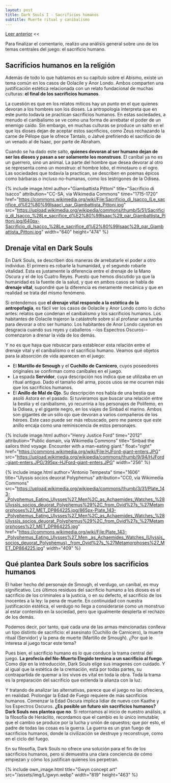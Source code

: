 ```yaml
---
layout: post
title: Dark Souls I - Sacrificios humanos
subtitle: Muerte ritual y canibalismo
---
```


[Leer anterior](6) <<

Para finalizar el comentario, realizo una análisis general sobre uno de los temas centrales del juego: el sacrificio humano.

## Sacrificios humanos en la religión

Además de todo lo que hablamos en su capítulo sobre el Abismo, existe un tema común en los casos de Oolacile y Anor Londo. Ambos comparten una justificación estética relacionada con un relato fundacional de muchas culturas: **el final de los sacrificios humanos**.

La cuestión es que en los relatos míticos hay un punto en el que quienes devoran a los hombres son los dioses. La antropología interpreta que en este punto todavía se practican sacrificios humanos. En estas sociedades, a menudo el canibalismo se ve como una forma de arrebatar el poder de un enemigo caído. Sin embargo, en muchas culturas se produce un salto en el que los dioses dejan de aceptar estos sacrificios, como Zeus rechazando la carne de Pélope que le ofrece Tántalo, o Jahvé prefiriendo el sacrificio de un venado al de Isaac, por parte de Abraham.

Cuando se ha dado este salto, **quienes devoran al ser humano dejan de ser los dioses y pasan a ser solamente los monstruos**. El caníbal ya no es un guerrero, sino un animal. La parte del hombre que desea devorar al otro se representa como un monstruo: el hombre lobo, el minotauro o el ogro. Las sociedades que todavía la practican, se describen en poemas épicos como bárbaras o incluso no-humanas, como los lestrigones de la Odisea.

{% include image.html author="Giambattista Pittoni" title="Sacrificio di Isacco" attribution="CC-SA, vía Wikimedia Commons" time="1715-1720" href="https://commons.wikimedia.org/wiki/File:Sacrificio_di_Isacco_(Le_sacrifice_d%E2%80%99Isaac)_par_Giambattista_Pittoni.jpg" src="https://upload.wikimedia.org/wikipedia/commons/thumb/5/51/Sacrificio_di_Isacco_%28Le_sacrifice_d%E2%80%99Isaac%29_par_Giambattista_Pittoni.jpg/640px-Sacrificio_di_Isacco_%28Le_sacrifice_d%E2%80%99Isaac%29_par_Giambattista_Pittoni.jpg" width="640" height="474" %}

## Drenaje vital en Dark Souls

En Dark Souls, se describen dos maneras de arrebatarle el poder a otro individuo. El primero es robarle la humanidad, y el segundo robarle vitalidad. Esta es justamente la diferencia entre el drenaje de la Mano Oscura y el de los Cuatro Reyes. Puesto que hemos discutido ya que la humanidad es la fuente de la salud, y que en ambos casos se habla de **drenaje vital**, supondré que la diferencia es meramente mecánica y que en realidad se trata del mismo fenómeno.

Si entendemos que **el drenaje vital responde a la estética de la antropofagia**, es fácil ver los casos de Oolacile y Anor Londo como lo dicho antes: relatos que condenan el canibalismo y los sacrificios humanos. Los habitantes de Oolacile trajeron la catástrofe sobre sí al profanar una tumba para devorar a otro ser humano. Los habitantes de Anor Londo cayeron en desgracia cuando sus reyes y caballeros --los Espectros Oscuros-- comenzaron a drenar la vida de los demás.

Y no es que haya que rebuscar para establecer esta relación entre el drenaje vital y el canibalismo o el sacrificio humano. Veamos qué objetos para la absorción de vida aparecen en el juego:

- El **Martillo de Smough** y el **Cuchillo de Carnicero**, cuyos poseedores originales se confirman como caníbales en el juego. 
- La espada **Servidor**, cuya descripción nos indica que se utilizaba en un ritual antiguo. Dado el tamaño del arma, pocos usos se me ocurren más que los sacrificios humanos.
- El **Anillo de Mal de Ojo**. Su descripción nos habla de una bestia que asoló Astora en el pasado. Si tuvieramos que buscar una relación entre la bestia y el canibalismo, yo recurriría a los personajes de Polifemo, en la Odisea, y el gigante negro, en los viajes de Sinbad el marino. Ambos son gigantes de un sólo ojo que devoran a varios compañeros de los héroes. Este caso puede ser más rebuscado, pero me parece que este anillo encaja como una reminiscencia de estos personajes. 

{% include image.html author="Henry Justice Ford" time="2012" attribution="Public domain, vía Wikimedia Commons" title="Sinbad the sailors third voyage. Encounter with a man-eating giant." float="right" href="https://commons.wikimedia.org/wiki/File:HJFord-giant-enters.JPG" src="https://upload.wikimedia.org/wikipedia/commons/thumb/9/94/HJFord-giant-enters.JPG/395px-HJFord-giant-enters.JPG" width="256" %}

{% include image.html author="Antonio Tempesta" time="1606" title="Ulyssis socios deuorat Polyphemus" attribution="CC0, vía Wikimedia Commons" src="https://upload.wikimedia.org/wikipedia/commons/thumb/3/31/Plate_143-_Polyphemus_Eating_Ulysses%27_Men%2C_as_Achaemides_Watches_%28Ulyssis_socios_deuorat_Polyphemus%29%2C_from_Ovid%27s_%27Metamorphoses%27_MET_DP864225.jpg/865px-Plate_143-_Polyphemus_Eating_Ulysses%27_Men%2C_as_Achaemides_Watches_%28Ulyssis_socios_deuorat_Polyphemus%29%2C_from_Ovid%27s_%27Metamorphoses%27_MET_DP864225.jpg" href="https://commons.wikimedia.org/wiki/File:Plate_143-_Polyphemus_Eating_Ulysses%27_Men,_as_Achaemides_Watches_(Ulyssis_socios_deuorat_Polyphemus),_from_Ovid%27s_%27Metamorphoses%27_MET_DP864225.jpg" width="409" %}

## Qué plantea Dark Souls sobre los sacrificios humanos

El haber hecho del personaje de Smough, el verdugo, un caníbal, es muy significativo. Los últimos residuos del sacrificio humano a los dioses es el sacrificio de los criminales a la justicia, o en su defecto, el sacrificio de los inocentes a la ley: la pena de muerte. En continuidad con nuestra justificación estética, el verdugo no llega a considerarse como un monstruo al estar contenido en la sociedad, pero que igualmente despierta el rechazo de los demás.

Podemos decir, por tanto, que cada una de las armas mencionadas conlleva un tipo distinto de sacrificio: el asesinato (Cuchillo de Carnicero), la muerte ritual (Servidor) y la pena de muerte (Martillo de Smough). ¿Por qué le interesa al juego tocar este tema?

Pues bien, el sacrificio humano es lo que conduce la trama central del juego. **La profecía del No-Muerto Elegido termina a un sacrificio al fuego**. Como dije en la introducción, Dark Souls elige sus imagenes con cuidado. Y al igual que la estética de la cremación, está por todas partes, su contrapartida de quemar a los vivos es vital en toda la obra. Toda la trama es la preparación del sacrificio que extienda la alianza con la luz.

Y tratando de analizar las alternativas, parece que el juego no las ofreciera, en realidad. Prolongar la Edad de Fuego requiere de más sacrificios humanos. Comenzar la Edad Oscura implica lidiar de nuevo con Kaathe y los Espectros Oscuros. **¿Es posible un futuro sin sacrificios humanos? Dark Souls nos plantea que no**. Si retornamos al inicio de nuestro análisis, a la filosofía de Heráclito, recordamos que el cambio es lo único inmutable; que el cambio se produce por la lucha y unión de opuestos; que por esto, el padre de todas las cosas es la guerra. La guerra es un gran fuego de sacrificios humanos, donde la civilización se destruye y reconstruye, como en el ciclo del fuego.

En su filosofía, Dark Souls no ofrece una solución para el fin de los sacrificios humanos, pero sí demuestra una clara conciencia de cómo empiezan y cómo los justifican quienes los perpetran.

{% include own_image.html title="Gwyn concept art" src="/assets/img/L/gwyn.webp" width="819" height="463" %}
